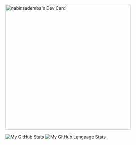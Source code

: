 <a href="https://app.daily.dev/r3dt41lf0x"><img src="https://api.daily.dev/devcards/a5a5d773c08642c5aeba07dc32e5600f.png?r=uci" width="400" alt="nabinsademba's Dev Card"/></a>

[![My GitHub Stats](https://github-readme-stats.vercel.app/api/?username=r3dt41lf0x&count_private=true&theme=tokyonight&showicons=true)]()
[![My GitHub Language Stats](https://github-readme-stats.vercel.app/api/top-langs/?username=r3dt41lf0x&langs_count=5&theme=tokyonight)]()
